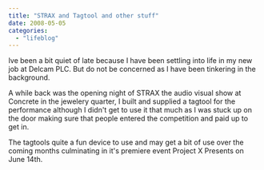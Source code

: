 ```yaml
---
title: "STRAX and Tagtool and other stuff"
date: 2008-05-05
categories: 
  - "lifeblog"
---
```


Ive been a bit quiet of late because I have been settling into life in my new job at Delcam PLC. But do not be concerned as I have been tinkering in the background.

A while back was the opening night of STRAX the audio visual show at Concrete in the jewelery quarter, I built and supplied a tagtool for the performance although I didn't get to use it that much as I was stuck up on the door making sure that people entered the competition and paid up to get in.

The tagtools quite a fun device to use and may get a bit of use over the coming months culminating in it's premiere event Project X Presents on June 14th.
